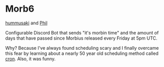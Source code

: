 # Morb6

[hummusaki](https://github.com/Apoc101) and [Phil](https://github.com/Phil-Swift-Furry)

Configurable Discord Bot that sends "it's morbin time" and the amount of days that have passed since Morbius released every Friday at 5pm UTC.

Why? Because I've always found scheduling scary and I finally overcame this fear by learning about a nearly 50 year old scheduling method called [cron](https://en.wikipedia.org/wiki/Cron).
Also, it was funny.

